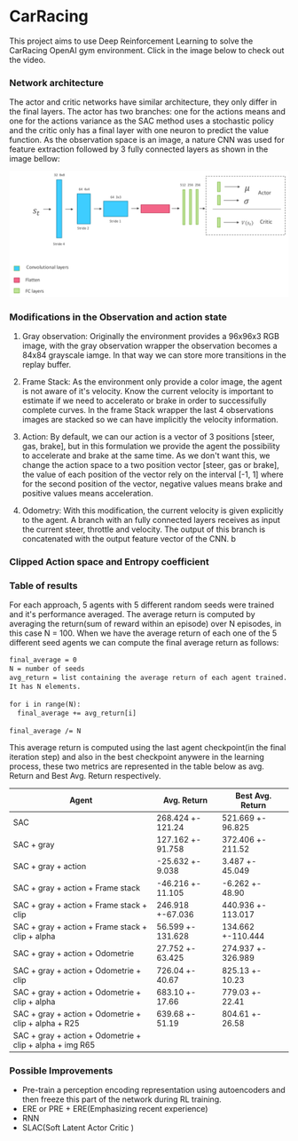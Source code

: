 # CarRacing
This project aims to use Deep Reinforcement Learning to solve the CarRacing OpenAI gym environment. Click in the image below to check out the video.

### Network architecture
The actor and critic networks have similar architecture, they only differ in the final layers. The actor has two branches: one for the actions means and one for the actions variance as the SAC method uses a stochastic policy and the critic only has a final layer with one neuron to predict the value function. As the observation space is an image, a nature CNN was used for feature extraction followed by 3 fully connected layers as shown in the image bellow:<br/>

<p align="center">
<img src="https://github.com/cfcv/CarRacing/blob/master/images/network_architecture.png">
</p>

### Modifications in the Observation and action state
1. Gray observation: Originally the environment provides a 96x96x3 RGB image, with the gray observation wrapper the observation becomes a 84x84 grayscale iamge. In that way we can store more transitions in the replay buffer. 

1. Frame Stack: As the environment only provide a color image, the agent is not aware of it's velocity. Know the current velocity is important to estimate if we need to accelerato or brake in order to successifully complete curves. In the frame Stack wrapper the last 4 observations images are stacked so we can have implicitly the velocity information.

1. Action: By default, we can our action is a vector of 3 positions [steer, gas, brake], but in this formulation we provide the agent the possibility to accelerate and brake at the same time. As we don't want this, we change the action space to a two position vector [steer, gas or brake], the value of each position of the vector rely on the interval [-1, 1] where for the second position of the vector, negative values means brake and positive values means acceleration.

1. Odometry: With this modification, the current velocity is given explicitly to the agent. A branch with an fully connected layers receives as input the current steer, throttle and velocity. The output of this branch is concatenated with the output feature vector of the CNN. b

### Clipped Action space and Entropy coefficient

### Table of results
For each approach, 5 agents with 5 different random seeds were trained and it's performance averaged.
The average return is computed by averaging the return(sum of reward within an episode) over N episodes, in this case N = 100. 
When we have the average return of each one of the 5 different seed agents we can compute the final average return as follows:
```
final_average = 0
N = number of seeds
avg_return = list containing the average return of each agent trained. It has N elements. 

for i in range(N):
  final_average += avg_return[i]

final_average /= N
```
This average return is computed using the last agent checkpoint(in the final iteration step) and also in the best checkpoint anywere in the learning process, these two metrics are represented in the table below as avg. Return and Best Avg. Return respectively.

Agent | Avg. Return | Best Avg. Return
------------ | ------------- | ------------- 
SAC | 268.424 +- 121.24 | 521.669 +- 96.825
SAC + gray | 127.162 +- 91.758 | 372.406 +- 211.52
SAC + gray + action | -25.632 +- 9.038 | 3.487 +- 45.049
SAC + gray + action + Frame stack | -46.216 +- 11.105 | -6.262 +- 48.90
SAC + gray + action + Frame stack + clip | 246.918 +-67.036 | 440.936 +- 113.017
SAC + gray + action + Frame stack + clip + alpha | 56.599 +- 131.628 | 134.662 +-110.444 
SAC + gray + action + Odometrie | 27.752 +- 63.425 | 274.937 +- 326.989
SAC + gray + action + Odometrie + clip| 726.04 +- 40.67 | 825.13 +- 10.23
SAC + gray + action + Odometrie + clip + alpha | 683.10 +- 17.66 | 779.03 +- 22.41
SAC + gray + action + Odometrie + clip + alpha + R25 |639.68 +- 51.19 | 804.61 +- 26.58
SAC + gray + action + Odometrie + clip + alpha + img R65 | |

### Possible Improvements

* Pre-train a perception encoding representation using autoencoders and then freeze this part of the network during RL training.
* ERE or PRE + ERE(Emphasizing recent experience)
* RNN
* SLAC(Soft Latent Actor Critic )
